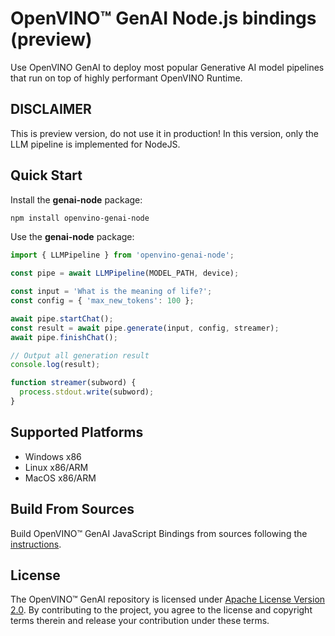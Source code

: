# OpenVINO™ GenAI Node.js bindings (preview)

Use OpenVINO GenAI to deploy most popular Generative AI model pipelines that run on top of highly performant OpenVINO Runtime.

## DISCLAIMER

This is preview version, do not use it in production!
In this version, only the LLM pipeline is implemented for NodeJS.

## Quick Start

Install the **genai-node** package:
```bash
npm install openvino-genai-node
```

Use the **genai-node** package:
```js
import { LLMPipeline } from 'openvino-genai-node';

const pipe = await LLMPipeline(MODEL_PATH, device);

const input = 'What is the meaning of life?';
const config = { 'max_new_tokens': 100 };

await pipe.startChat();
const result = await pipe.generate(input, config, streamer);
await pipe.finishChat();

// Output all generation result
console.log(result);

function streamer(subword) {
  process.stdout.write(subword);
}
```

## Supported Platforms

- Windows x86
- Linux x86/ARM
- MacOS x86/ARM

## Build From Sources

Build OpenVINO™ GenAI JavaScript Bindings from sources following the [instructions](https://github.com/openvinotoolkit/openvino.genai/blob/master/src/js/BUILD.md#build-openvino-genai-nodejs-bindings-preview).

## License

The OpenVINO™ GenAI repository is licensed under [Apache License Version 2.0](LICENSE).
By contributing to the project, you agree to the license and copyright terms therein and release
your contribution under these terms.